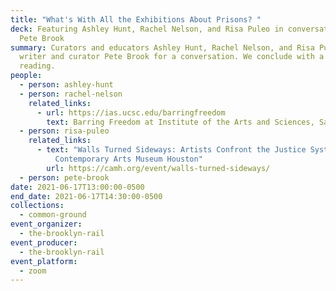 ```yaml
---
title: "What's With All the Exhibitions About Prisons? "
deck: Featuring Ashley Hunt, Rachel Nelson, and Risa Puleo in conversation with
  Pete Brook
summary: Curators and educators Ashley Hunt, Rachel Nelson, and Risa Puleo join
  writer and curator Pete Brook for a conversation. We conclude with a poetry
  reading.
people:
  - person: ashley-hunt
  - person: rachel-nelson
    related_links:
      - url: https://ias.ucsc.edu/barringfreedom
        text: Barring Freedom at Institute of the Arts and Sciences, Santa Cruz
  - person: risa-puleo
    related_links:
      - text: "Walls Turned Sideways: Artists Confront the Justice System at the
          Contemporary Arts Museum Houston"
        url: https://camh.org/event/walls-turned-sideways/
  - person: pete-brook
date: 2021-06-17T13:00:00-0500
end_date: 2021-06-17T14:30:00-0500
collections:
  - common-ground
event_organizer:
  - the-brooklyn-rail
event_producer:
  - the-brooklyn-rail
event_platform:
  - zoom
---
```

